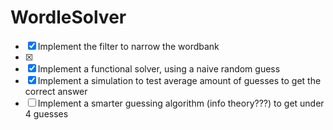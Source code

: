 # WordleSolver

- [x] Implement the filter to narrow the wordbank
- [x]
- [x] Implement a functional solver, using a naive random guess
- [x] Implement a simulation to test average amount of guesses to get the correct answer
- [ ] Implement a smarter guessing algorithm (info theory???) to get under 4 guesses
